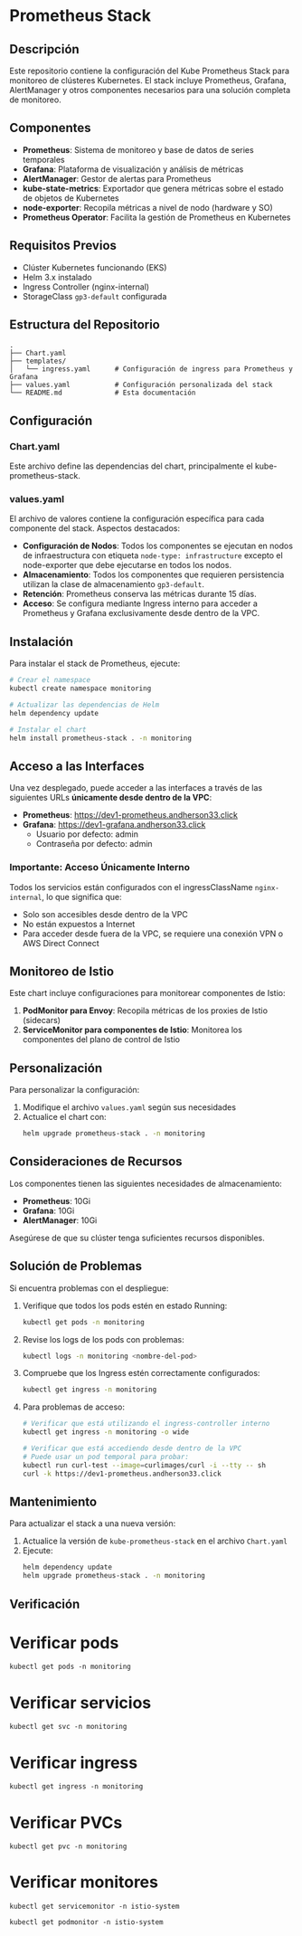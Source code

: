 # Prometheus Stack

## Descripción
Este repositorio contiene la configuración del Kube Prometheus Stack para monitoreo de clústeres Kubernetes. El stack incluye Prometheus, Grafana, AlertManager y otros componentes necesarios para una solución completa de monitoreo.

## Componentes
- **Prometheus**: Sistema de monitoreo y base de datos de series temporales
- **Grafana**: Plataforma de visualización y análisis de métricas
- **AlertManager**: Gestor de alertas para Prometheus
- **kube-state-metrics**: Exportador que genera métricas sobre el estado de objetos de Kubernetes
- **node-exporter**: Recopila métricas a nivel de nodo (hardware y SO)
- **Prometheus Operator**: Facilita la gestión de Prometheus en Kubernetes

## Requisitos Previos
- Clúster Kubernetes funcionando (EKS)
- Helm 3.x instalado
- Ingress Controller (nginx-internal)
- StorageClass `gp3-default` configurada

## Estructura del Repositorio
```
.
├── Chart.yaml
├── templates/
│   └── ingress.yaml      # Configuración de ingress para Prometheus y Grafana
├── values.yaml           # Configuración personalizada del stack
└── README.md             # Esta documentación
```

## Configuración

### Chart.yaml
Este archivo define las dependencias del chart, principalmente el kube-prometheus-stack.

### values.yaml
El archivo de valores contiene la configuración específica para cada componente del stack. Aspectos destacados:

- **Configuración de Nodos**: Todos los componentes se ejecutan en nodos de infraestructura con etiqueta `node-type: infrastructure` excepto el node-exporter que debe ejecutarse en todos los nodos.
- **Almacenamiento**: Todos los componentes que requieren persistencia utilizan la clase de almacenamiento `gp3-default`.
- **Retención**: Prometheus conserva las métricas durante 15 días.
- **Acceso**: Se configura mediante Ingress interno para acceder a Prometheus y Grafana exclusivamente desde dentro de la VPC.

## Instalación

Para instalar el stack de Prometheus, ejecute:

```bash
# Crear el namespace
kubectl create namespace monitoring

# Actualizar las dependencias de Helm
helm dependency update

# Instalar el chart
helm install prometheus-stack . -n monitoring
```

## Acceso a las Interfaces

Una vez desplegado, puede acceder a las interfaces a través de las siguientes URLs **únicamente desde dentro de la VPC**:

- **Prometheus**: https://dev1-prometheus.andherson33.click
- **Grafana**: https://dev1-grafana.andherson33.click
  - Usuario por defecto: admin
  - Contraseña por defecto: admin

### Importante: Acceso Únicamente Interno
Todos los servicios están configurados con el ingressClassName `nginx-internal`, lo que significa que:
- Solo son accesibles desde dentro de la VPC
- No están expuestos a Internet
- Para acceder desde fuera de la VPC, se requiere una conexión VPN o AWS Direct Connect

## Monitoreo de Istio

Este chart incluye configuraciones para monitorear componentes de Istio:

1. **PodMonitor para Envoy**: Recopila métricas de los proxies de Istio (sidecars)
2. **ServiceMonitor para componentes de Istio**: Monitorea los componentes del plano de control de Istio

## Personalización

Para personalizar la configuración:

1. Modifique el archivo `values.yaml` según sus necesidades
2. Actualice el chart con:
   ```bash
   helm upgrade prometheus-stack . -n monitoring
   ```

## Consideraciones de Recursos

Los componentes tienen las siguientes necesidades de almacenamiento:

- **Prometheus**: 10Gi
- **Grafana**: 10Gi
- **AlertManager**: 10Gi

Asegúrese de que su clúster tenga suficientes recursos disponibles.

## Solución de Problemas

Si encuentra problemas con el despliegue:

1. Verifique que todos los pods estén en estado Running:
   ```bash
   kubectl get pods -n monitoring
   ```

2. Revise los logs de los pods con problemas:
   ```bash
   kubectl logs -n monitoring <nombre-del-pod>
   ```

3. Compruebe que los Ingress estén correctamente configurados:
   ```bash
   kubectl get ingress -n monitoring
   ```

4. Para problemas de acceso:
   ```bash
   # Verificar que está utilizando el ingress-controller interno
   kubectl get ingress -n monitoring -o wide
   
   # Verificar que está accediendo desde dentro de la VPC
   # Puede usar un pod temporal para probar:
   kubectl run curl-test --image=curlimages/curl -i --tty -- sh
   curl -k https://dev1-prometheus.andherson33.click
   ```

## Mantenimiento

Para actualizar el stack a una nueva versión:

1. Actualice la versión de `kube-prometheus-stack` en el archivo `Chart.yaml`
2. Ejecute:
   ```bash
   helm dependency update
   helm upgrade prometheus-stack . -n monitoring
   ```
<a name="verificacion"></a>
## Verificación

# Verificar pods
```
kubectl get pods -n monitoring
```
# Verificar servicios
```
kubectl get svc -n monitoring
```
# Verificar ingress
```
kubectl get ingress -n monitoring
```
# Verificar PVCs
```
kubectl get pvc -n monitoring
```
# Verificar monitores
```
kubectl get servicemonitor -n istio-system
```
```
kubectl get podmonitor -n istio-system
```



